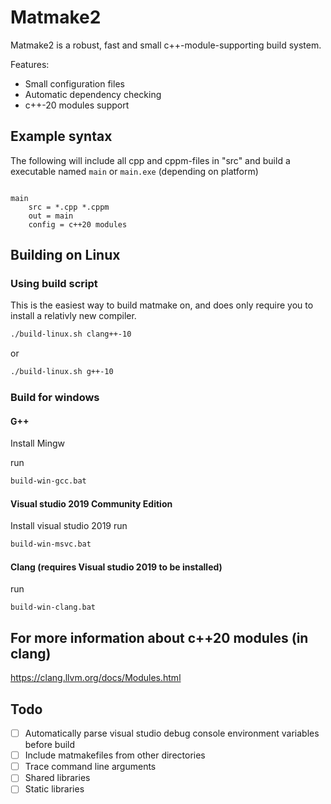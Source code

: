 Matmake2
============================

Matmake2 is a robust, fast and small c++-module-supporting build system.

Features:
* Small configuration files
* Automatic dependency checking
* c++-20 modules support

Example syntax
----------------

The following will include all cpp and cppm-files in "src" and
build a executable named `main` or `main.exe`  (depending on platform)

```make

main
    src = *.cpp *.cppm
    out = main
    config = c++20 modules

```


Building on Linux
------------------
### Using build script

This is the easiest way to build matmake on, and does only require you to
install a relativly new compiler.

```bash
./build-linux.sh clang++-10
```

or

```bash
./build-linux.sh g++-10
```

### Build for windows

#### G++
Install Mingw

run

```bat
build-win-gcc.bat
```

#### Visual studio 2019 Community Edition
Install visual studio 2019
run 

```bat
build-win-msvc.bat
```

#### Clang (requires Visual studio 2019 to be installed)

run
```
build-win-clang.bat
```


For more information about c++20 modules (in clang)
---------------------------------------------------

https://clang.llvm.org/docs/Modules.html


## Todo
- [ ] Automatically parse visual studio debug console environment variables before build
- [ ] Include matmakefiles from other directories
- [ ] Trace command line arguments
- [ ] Shared libraries
- [ ] Static libraries
